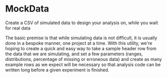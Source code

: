 # MockData
Create a CSV of simulated data to design your analysis on, while you wait for
real data

The basic premise is that while simulating data is not difficult, it is 
usually done in a bespoke manner, one project at a time.  With this utility, 
we're hoping to create a quick and easy way to take a sample header row from 
the data that we are simulating, and set a few parameters (ranges, 
distributions, percentage of missing or erroneous data) and create as many 
example rows as we expect will be necessary so that analysis code can be 
written long before a given experiment is finished.

